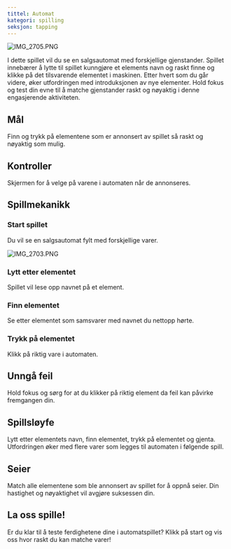 ```yaml
---
tittel: Automat
kategori: spilling
seksjon: tapping
---
```

![IMG_2705.PNG](https://help.Studycat.com/hc/article_attachments/34826687209753)


I dette spillet vil du se en salgsautomat med forskjellige gjenstander. Spillet innebærer å lytte til spillet kunngjøre et elements navn og raskt finne og klikke på det tilsvarende elementet i maskinen. Etter hvert som du går videre, øker utfordringen med introduksjonen av nye elementer. Hold fokus og test din evne til å matche gjenstander raskt og nøyaktig i denne engasjerende aktiviteten.


## Mål


Finn og trykk på elementene som er annonsert av spillet så raskt og nøyaktig som mulig.


## Kontroller


Skjermen for å velge på varene i automaten når de annonseres.


## Spillmekanikk


### Start spillet


Du vil se en salgsautomat fylt med forskjellige varer.


![IMG_2703.PNG](https://help.Studycat.com/hc/article_attachments/34826690323225)


### Lytt etter elementet


Spillet vil lese opp navnet på et element.


### Finn elementet


Se etter elementet som samsvarer med navnet du nettopp hørte.


### Trykk på elementet


Klikk på riktig vare i automaten.


## Unngå feil


Hold fokus og sørg for at du klikker på riktig element da feil kan påvirke fremgangen din.


## Spillsløyfe


Lytt etter elementets navn, finn elementet, trykk på elementet og gjenta. Utfordringen øker med flere varer som legges til automaten i følgende spill.


## Seier


Match alle elementene som ble annonsert av spillet for å oppnå seier. Din hastighet og nøyaktighet vil avgjøre suksessen din.


## La oss spille!


Er du klar til å teste ferdighetene dine i automatspillet? Klikk på start og vis oss hvor raskt du kan matche varer!